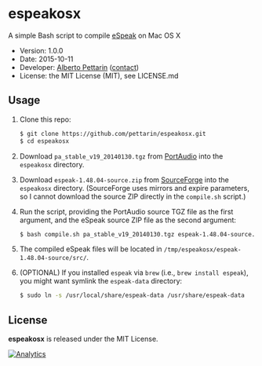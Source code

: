# espeakosx 

A simple Bash script to compile [eSpeak](http://espeak.sourceforge.net/) on Mac OS X

* Version: 1.0.0
* Date: 2015-10-11
* Developer: [Alberto Pettarin](http://www.albertopettarin.it/) ([contact](http://www.albertopettarin.it/contact.html))
* License: the MIT License (MIT), see LICENSE.md

## Usage

1. Clone this repo:

    ```bash
    $ git clone https://github.com/pettarin/espeakosx.git
    $ cd espeakosx
    ```

2. Download `pa_stable_v19_20140130.tgz` from
   [PortAudio](http://www.portaudio.com/archives/pa_stable_v19_20140130.tgz)
   into the `espeakosx` directory.

3. Download `espeak-1.48.04-source.zip` from
   [SourceForge](http://sourceforge.net/projects/espeak/files/espeak/espeak-1.48/espeak-1.48.04-source.zip)
   into the `espeakosx` directory.
   (SourceForge uses mirrors and expire parameters,
   so I cannot download the source ZIP
   directly in the `compile.sh` script.)

3. Run the script, providing the PortAudio source TGZ file as the first argument,
   and the eSpeak source ZIP file as the second argument:

    ```bash
    $ bash compile.sh pa_stable_v19_20140130.tgz espeak-1.48.04-source.zip
    ```

4. The compiled eSpeak files will be located in `/tmp/espeakosx/espeak-1.48.04-source/src/`.

5. (OPTIONAL) If you installed `espeak` via `brew` (i.e., `brew install espeak`),
   you might want symlink the `espeak-data` directory:

    ```bash
    $ sudo ln -s /usr/local/share/espeak-data /usr/share/espeak-data
    ```


## License

**espeakosx** is released under the MIT License.

[![Analytics](https://ga-beacon.appspot.com/UA-52776738-1/espeakosx)](http://www.albertopettarin.it)

